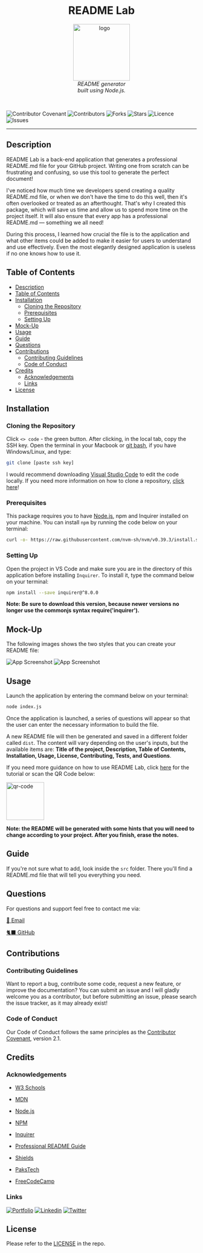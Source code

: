 <h1 align="center"> README Lab </h1>

<p align="center">
    <img src="./assets/images/logo.png" alt="logo" width="150px" height="150px" />
  <br>
  <i>README generator
    <br> built using Node.js.</i>
  <br>
</p>
<br>

![Contributor Covenant](https://img.shields.io/badge/Contributor%20Covenant-2.1-success.svg)
![Contributors](https://img.shields.io/github/contributors/larigens/readme-lab?style=plastic&color=success)
![Forks](https://img.shields.io/github/forks/larigens/readme-lab?style=plastic&color=success)
![Stars](https://img.shields.io/github/stars/larigens/readme-lab?style=plastic&color=success)
![Licence](https://img.shields.io/static/v1?label=License&message=Apache-2.0&color=success)
![Issues](https://img.shields.io/github/issues/larigens/readme-lab?style=plastic&color=success)

---
## Description

README Lab is a back-end application that generates a professional README.md file for your GitHub project. Writing one from scratch can be frustrating and confusing, so use this tool to generate the perfect document!

I've noticed how much time we developers spend creating a quality README.md file, or when we don't have the time to do this well, then it's often overlooked or treated as an afterthought. That's why I created this package, which will save us time and allow us to spend more time on the project itself. It will also ensure that every app has a professional README.md — something we all need!

During this process, I learned how crucial the file is to the application and what other items could be added to make it easier for users to understand and use effectively. Even the most elegantly designed application is useless if no one knows how to use it.

## Table of Contents
- [Description](#description)
- [Table of Contents](#table-of-contents)
- [Installation](#installation)
  - [Cloning the Repository](#cloning-the-repository)
  - [Prerequisites](#prerequisites)
  - [Setting Up](#setting-up)
- [Mock-Up](#mock-up)
- [Usage](#usage)
- [Guide](#guide)
- [Questions](#questions)
- [Contributions](#contributions)
  - [Contributing Guidelines](#contributing-guidelines)
  - [Code of Conduct](#code-of-conduct)
- [Credits](#credits)
  - [Acknowledgements](#acknowledgements)
  - [Links](#links)
- [License](#license)

## Installation

### Cloning the Repository

Click `<> code` - the green button. After clicking, in the local tab, copy the SSH key. Open the terminal in your Macbook or [git bash](https://git-scm.com/downloads), if you have Windows/Linux, and type:

```bash
git clone [paste ssh key]
```

I would recommend downloading [Visual Studio Code](https://code.visualstudio.com/download) to edit the code locally. If you need more information on how to clone a repository, [click here](https://docs.github.com/en/repositories/creating-and-managing-repositories/cloning-a-repository)!
### Prerequisites

This package requires you to have [Node.js](https://nodejs.org/en/download/), npm and Inquirer installed on your machine. You can install `npm` by running the code below on your terminal:

```bash
curl -o- https://raw.githubusercontent.com/nvm-sh/nvm/v0.39.3/install.sh | bash
```
### Setting Up

Open the project in VS Code and make sure you are in the directory of this application before installing `Inquirer`. To install it, type the command below on your terminal:

```bash
npm install --save inquirer@^8.0.0
```

**Note: Be sure to download this version, because newer versions no longer use the commonjs syntax require('inquirer').**

## Mock-Up

The following images shows the two styles that you can create your README file:

![App Screenshot](./assets/images/demo-classic.png)
![App Screenshot](./assets/images/demo-creative.png)
## Usage

Launch the application by entering the command below on your terminal:

```bash
node index.js
```

Once the application is launched, a series of questions will appear so that the user can enter the necessary information to build the file. 

A new README file will then be generated and saved in a different folder called `dist`. The content will vary depending on the user's inputs, but the available items are: **Title of the project, Description, Table of Contents, Installation, Usage, License, Contributing, Tests, and Questions**.

If you need more guidance on how to use README Lab, click [here](https://drive.google.com/file/d/1dspp5iZJw7dOuZ8cVvw_FdWhbW0sSzam/view) for the tutorial or scan the QR Code below:

<img src="./assets/images/qr-code.png" alt="qr-code" width="100px" height="100px" />

**Note: the README will be generated with some hints that you will need to change according to your project. After you finish, erase the notes.**

## Guide

If you're not sure what to add, look inside the `src` folder. There you'll find a README.md file that will tell you everything you need.

## Questions

For questions and support feel free to contact me via:

<a href="mailto:larigens@gmail.com">📧 Email </a> 

<a href="https://github.com/larigens">🐈‍⬛ GitHub </a>

## Contributions
### Contributing Guidelines

Want to report a bug, contribute some code, request a new feature, or improve the documentation? You can submit an issue and I will gladly welcome you as a contributor, but before submitting an issue, please search the issue tracker, as it may already exist!

### Code of Conduct

Our Code of Conduct follows the same principles as the [Contributor Covenant](https://www.contributor-covenant.org/version/2/1/code_of_conduct/), version 2.1.

## Credits
### Acknowledgements

- [W3 Schools](https://www.w3schools.com)

- [MDN](https://developer.mozilla.org/en-US/)

- [Node.js](https://nodejs.org/en/)
  
- [NPM](https://www.npmjs.com/)
  
- [Inquirer](https://www.npmjs.com/package/inquirer)
  
- [Professional README Guide](https://coding-boot-camp.github.io/full-stack/github/professional-readme-guide)
  
- [Shields](https://shields.io/)
  
- [PaksTech](https://pakstech.com/blog/inquirer-js/)
  
- [FreeCodeCamp](https://www.freecodecamp.org/news/how-to-write-a-good-readme-file/)

### Links

[![Portfolio](https://img.shields.io/badge/my_portfolio-000?style=flat&logo=ko-fi&logoColor=white)](https://larigens.github.io/lari-gui/)
[![Linkedin](https://img.shields.io/badge/linkedin-0A66C2?style=flat&logo=linkedin&logoColor=white)](https://www.linkedin.com/in/lari-gui/)
[![Twitter](https://img.shields.io/badge/twitter-1DA1F2?style=flat&logo=twitter&logoColor=white)](https://twitter.com/coffeebr_eak)

## License

Please refer to the [LICENSE](https://choosealicense.com/licenses/apache-2.0/) in the repo.
